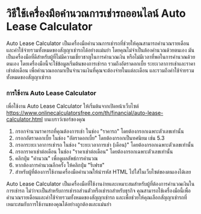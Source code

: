 วิธีใช้เครื่องมือคำนวณการเช่ารถออนไลน์ Auto Lease Calculator
============================================================

Auto Lease Calculator เป็นเครื่องมือคำนวณการเช่ารถที่ช่วยให้คุณสามารถคำนวณรายเดือนและค่าใช้จ่ายรวมทั้งหมดของสัญญาเช่ารถได้อย่างแม่นยำ โดยคุณไม่จำเป็นต้องคำนวณด้วยตนเอง มันเป็นเครื่องมือที่ดีสำหรับผู้ที่ไม่มีความเชี่ยวชาญในการคำนวณเงิน หรือไม่มีเวลาที่พอในการคำนวณด้วยตนเอง โดยเครื่องมือนี้จะใช้ข้อมูลเริ่มต้นของการเช่ารถ รวมถึงอัตราดอกเบี้ย ระยะเวลาการเช่าและราคาเช่าต่อเดือน เพื่อคำนวณออกมาเป็นจำนวนเงินที่คุณจะต้องจ่ายในแต่ละเดือน และรวมถึงค่าใช้จ่ายรวมทั้งหมดของสัญญาเช่ารถ

### การใช้งาน Auto Lease Calculator

เพื่อใช้งาน Auto Lease Calculator ให้เริ่มต้นจากเปิดหน้าเว็บไซต์ <https://www.onlinecalculatorsfree.com/th/financial/auto-lease-calculator.html> บนเบราว์เซอร์ของคุณ

1. กรอกจำนวนราคารถที่คุณต้องการเช่า ในช่อง "ราคารถ" โดยต้องกรอกเฉพาะตัวเลขเท่านั้น
2. กรอกอัตราดอกเบี้ย ในช่อง "อัตราดอกเบี้ย" โดยต้องกรอกเป็นทศนิยม เช่น 5.3
3. กรอกระยะเวลาการเช่ารถ ในช่อง "ระยะเวลาการเช่า (เดือน)" โดยต้องกรอกเฉพาะตัวเลขเท่านั้น
4. กรอกราคาเช่าต่อเดือน ในช่อง "ราคาเช่าต่อเดือน" โดยต้องกรอกเฉพาะตัวเลขเท่านั้น
5. คลิกปุ่ม "คำนวณ" เพื่อดูผลลัพธ์การคำนวณ
6. หากต้องการคำนวณอีกครั้ง ให้คลิกปุ่ม "รีเฟรช"
7. สำหรับผู้ที่ต้องการใช้งานเครื่องมือคำนวณให้นำรหัส HTML ไปใส่ในเว็บไซต์ของตนเองได้เลย

Auto Lease Calculator เป็นเครื่องมือที่ใช้งานง่ายและเหมาะสมสำหรับผู้ที่ต้องการคำนวณเงินในการเช่ารถ ไม่ว่าจะเป็นสำหรับการเช่ารถส่วนตัวหรือเช่ารถสำหรับธุรกิจ คุณสามารถใช้เครื่องมือนี้เพื่อคำนวณรายเดือนและค่าใช้จ่ายรวมทั้งหมดของสัญญาเช่ารถ และเพื่อช่วยให้คุณเลือกสัญญาเช่ารถที่เหมาะสมกับการใช้งานของคุณได้อย่างถูกต้องและแม่นยำ